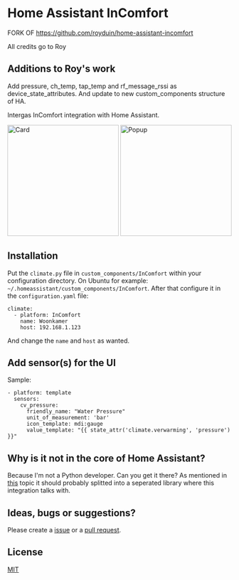 # Home Assistant InComfort

FORK OF https://github.com/royduin/home-assistant-incomfort

All credits go to Roy

## Additions to Roy's work
Add pressure, ch_temp, tap_temp and rf_message_rssi as device_state_attributes. And update to new custom_components structure of HA.

Intergas InComfort integration with Home Assistant.

<img src="https://raw.githubusercontent.com/anlupat/home-assistant-incomfort/master/card.png" width="250px" alt="Card">
<img src="https://raw.githubusercontent.com/anlupat/home-assistant-incomfort/master/popup.png" width="250px" alt="Popup">

## Installation

Put the `climate.py` file in `custom_components/InComfort` within your configuration directory. On Ubuntu for example: `~/.homeassistant/custom_components/InComfort`. After that configure it in the `configuration.yaml` file:
```
climate:
  - platform: InComfort
    name: Woonkamer
    host: 192.168.1.123
```
And change the `name` and `host` as wanted.

## Add sensor(s) for the UI

Sample:
```
- platform: template
  sensors:
    cv_pressure:
      friendly_name: "Water Pressure"
      unit_of_measurement: 'bar'
      icon_template: mdi:gauge
      value_template: "{{ state_attr('climate.verwarming', 'pressure') }}"
```

## Why is it not in the core of Home Assistant?

Because I'm not a Python developer. Can you get it there? As mentioned in [this](https://community.home-assistant.io/t/new-climate-thermostat-implementation-tips/74394) topic it should probably splitted into a seperated library where this integration talks with.


## Ideas, bugs or suggestions?
Please create a [issue](https://github.com/anlupat/home-assistant-incomfort/issues) or a [pull request](https://github.com/anlupat/home-assistant-incomfort/pulls).

## License
[MIT](LICENSE.md)
